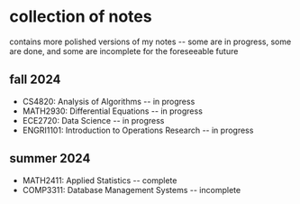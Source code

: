 # collection of notes
contains more polished versions of my notes -- some are in progress, some are done, and some are incomplete for the foreseeable future
## fall 2024
 - CS4820: Analysis of Algorithms -- in progress
 - MATH2930: Differential Equations -- in progress
 - ECE2720: Data Science -- in progress
 - ENGRI1101: Introduction to Operations Research -- in progress
## summer 2024
- MATH2411: Applied Statistics -- complete
- COMP3311: Database Management Systems -- incomplete
